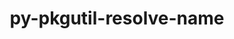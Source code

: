 ---
title: "py-pkgutil-resolve-name"
layout: cache
categories: [package, develop]
meta: {"versions": ["1.3.10"], "compilers": ["gcc@=11.1.0", "gcc@=11.4.0"], "oss": ["ubuntu20.04", "ubuntu22.04"], "platforms": ["linux"], "targets": ["x86_64_v3"], "stacks": ["data-vis-sdk", "e4s", "root"], "num_specs": 4, "num_specs_by_stack": {"root": 4, "data-vis-sdk": 2, "e4s": 2}}
spec_details: [{"hash": "3zjq5majhdkf7dr3cvuvmyexbdc5pdgb", "compiler": "gcc@=11.1.0", "versions": ["1.3.10"], "os": "ubuntu20.04", "platform": "linux", "target": "x86_64_v3", "variants": ["build_system=python_pip"], "stacks": ["root", "data-vis-sdk"], "size": "-", "tarball": "https://binaries.spack.io/develop/build_cache/linux-ubuntu20.04-x86_64_v3/gcc-11.1.0/py-pkgutil-resolve-name-1.3.10/linux-ubuntu20.04-x86_64_v3-gcc-11.1.0-py-pkgutil-resolve-name-1.3.10-3zjq5majhdkf7dr3cvuvmyexbdc5pdgb.spack"}, {"hash": "hykvgyjxegmkaljdoegdawiojrhy2lo7", "compiler": "gcc@=11.1.0", "versions": ["1.3.10"], "os": "ubuntu20.04", "platform": "linux", "target": "x86_64_v3", "variants": ["build_system=python_pip"], "stacks": ["root", "data-vis-sdk"], "size": "-", "tarball": "https://binaries.spack.io/develop/build_cache/linux-ubuntu20.04-x86_64_v3/gcc-11.1.0/py-pkgutil-resolve-name-1.3.10/linux-ubuntu20.04-x86_64_v3-gcc-11.1.0-py-pkgutil-resolve-name-1.3.10-hykvgyjxegmkaljdoegdawiojrhy2lo7.spack"}, {"hash": "f465nciczqzddqq5o6nku7z5r2y2bpwp", "compiler": "gcc@=11.4.0", "versions": ["1.3.10"], "os": "ubuntu22.04", "platform": "linux", "target": "x86_64_v3", "variants": ["build_system=python_pip"], "stacks": ["root", "e4s"], "size": "-", "tarball": "https://binaries.spack.io/develop/build_cache/linux-ubuntu22.04-x86_64_v3/gcc-11.4.0/py-pkgutil-resolve-name-1.3.10/linux-ubuntu22.04-x86_64_v3-gcc-11.4.0-py-pkgutil-resolve-name-1.3.10-f465nciczqzddqq5o6nku7z5r2y2bpwp.spack"}, {"hash": "p5wlkhipvojxjfek7owjxbuu3bnuxnsb", "compiler": "gcc@=11.4.0", "versions": ["1.3.10"], "os": "ubuntu22.04", "platform": "linux", "target": "x86_64_v3", "variants": ["build_system=python_pip"], "stacks": ["root", "e4s"], "size": "-", "tarball": "https://binaries.spack.io/develop/build_cache/linux-ubuntu22.04-x86_64_v3/gcc-11.4.0/py-pkgutil-resolve-name-1.3.10/linux-ubuntu22.04-x86_64_v3-gcc-11.4.0-py-pkgutil-resolve-name-1.3.10-p5wlkhipvojxjfek7owjxbuu3bnuxnsb.spack"}]
---